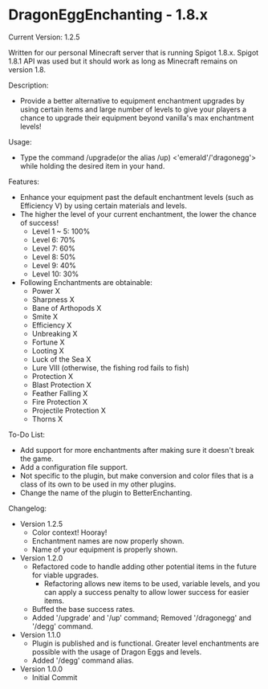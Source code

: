 # DragonEggEnchanting - 1.8.x

Current Version: 1.2.5

Written for our personal Minecraft server that is running Spigot 1.8.x. Spigot 1.8.1 API was used but it should work as long as Minecraft remains on version 1.8.

Description:
- Provide a better alternative to equipment enchantment upgrades by using certain items and large number of levels to give your players a chance to upgrade their equipment beyond vanilla's max enchantment levels!

Usage:
- Type the command /upgrade(or the alias /up) <'emerald'/'dragonegg'> while holding the desired item in your hand.

Features:
- Enhance your equipment past the default enchantment levels (such as Efficiency V) by using certain materials and levels.
- The higher the level of your current enchantment, the lower the chance of success!
	- Level 1 ~ 5: 100%
	- Level 6: 70%
	- Level 7: 60%
	- Level 8: 50%
	- Level 9: 40%
	- Level 10: 30%
- Following Enchantments are obtainable:
	- Power X
	- Sharpness X
	- Bane of Arthopods X
	- Smite X
	- Efficiency X
	- Unbreaking X
	- Fortune X
	- Looting X
	- Luck of the Sea X
	- Lure VIII (otherwise, the fishing rod fails to fish)
	- Protection X
	- Blast Protection X
	- Feather Falling X
	- Fire Protection X
	- Projectile Protection X
	- Thorns X

To-Do List:
- Add support for more enchantments after making sure it doesn't break the game.
- Add a configuration file support.
- Not specific to the plugin, but make conversion and color files that is a class of its own to be used in my other plugins.
- Change the name of the plugin to BetterEnchanting.

Changelog:
- Version 1.2.5
    - Color context! Hooray!
    - Enchantment names are now properly shown.
    - Name of your equipment is properly shown.
- Version 1.2.0
    - Refactored code to handle adding other potential items in the future for viable upgrades.
        - Refactoring allows new items to be used, variable levels, and you can apply a success penalty to allow lower success for easier items.
    - Buffed the base success rates.
    - Added '/upgrade' and '/up' command; Removed '/dragonegg' and '/degg' command.
- Version 1.1.0
    - Plugin is published and is functional. Greater level enchantments are possible with the usage of Dragon Eggs and levels.
    - Added '/degg' command alias.
- Version 1.0.0
    - Initial Commit